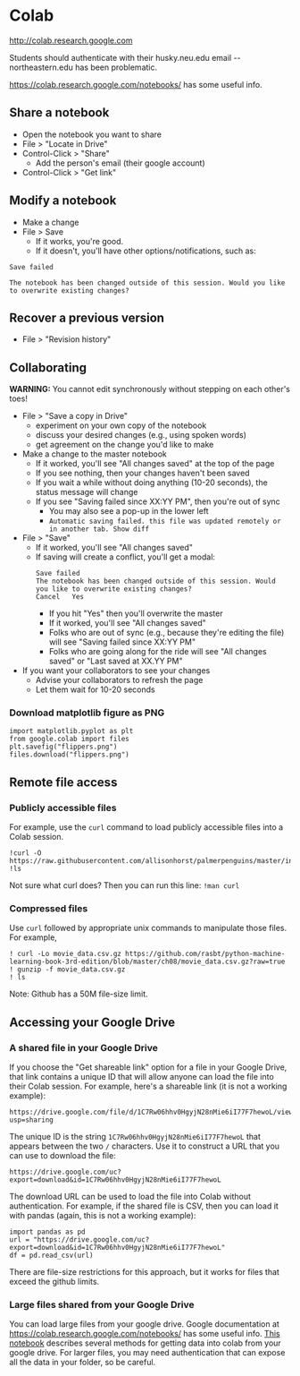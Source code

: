 
# Colab

http://colab.research.google.com 

Students should authenticate with their husky.neu.edu email -- northeastern.edu has been problematic.

https://colab.research.google.com/notebooks/ has some useful info. 

## Share a notebook

* Open the notebook you want to share
* File > "Locate in Drive"
* Control-Click > "Share"
  * Add the person's email (their google account)
* Control-Click > "Get link"

## Modify a notebook

* Make a change
* File > Save
  * If it works, you're good.
  * If it doesn't, you'll have other options/notifications, such as:
```
Save failed

The notebook has been changed outside of this session. Would you like to overwrite existing changes?
```

## Recover a previous version

* File > "Revision history"

## Collaborating

**WARNING:** You cannot edit synchronously without stepping on each other's toes!

* File > "Save a copy in Drive"
  * experiment on your own copy of the notebook
  * discuss your desired changes (e.g., using spoken words)
  * get agreement on the change you'd like to make
* Make a change to the master notebook
  * If it worked, you'll see "All changes saved" at the top of the page
  * If you see nothing, then your changes haven't been saved
  * If you wait a while without doing anything (10-20 seconds), the status message will change
  * If you see "Saving failed since XX:YY PM", then you're out of sync 
    * You may also see a pop-up in the lower left
    * `Automatic saving failed. this file was updated remotely or in another tab. Show diff`
* File > "Save" 
  * If it worked, you'll see "All changes saved"
  * If saving will create a conflict, you'll get a modal:
    ```
    Save failed
    The notebook has been changed outside of this session. Would you like to overwrite existing changes?
    Cancel   Yes
    ```
    * If you hit "Yes" then you'll overwrite the master
    * If it worked, you'll see "All changes saved"
    * Folks who are out of sync (e.g., because they're editing the file) will see "Saving failed since XX:YY PM"
    * Folks who are going along for the ride will see "All changes saved" or "Last saved at XX.YY PM"
* If you want your collaborators to see your changes
  * Advise your collaborators to refresh the page
  * Let them wait for 10-20 seconds

### Download matplotlib figure as PNG

```
import matplotlib.pyplot as plt
from google.colab import files
plt.savefig("flippers.png")
files.download("flippers.png")
```

## Remote file access

### Publicly accessible files

For example, use the `curl` command to load publicly accessible files into a Colab session.

    !curl -O https://raw.githubusercontent.com/allisonhorst/palmerpenguins/master/inst/extdata/penguins.csv
    !ls

Not sure what curl does? Then you can run this line: `!man curl`

### Compressed files

Use `curl` followed by appropriate unix commands to manipulate those files.  For example, 

    ! curl -Lo movie_data.csv.gz https://github.com/rasbt/python-machine-learning-book-3rd-edition/blob/master/ch08/movie_data.csv.gz?raw=true
    ! gunzip -f movie_data.csv.gz
    ! ls

Note: Github has a 50M file-size limit.

## Accessing your Google Drive

### A shared file in your Google Drive

If you choose the "Get shareable link" option for a file in your Google Drive,
that link contains a unique ID that will allow anyone can load the file into their Colab session.
For example, here's a shareable link (it is not a working example):

    https://drive.google.com/file/d/1C7Rw06hhv0HgyjN28nMie6iI77F7hewoL/view?usp=sharing

The unique ID is the string `1C7Rw06hhv0HgyjN28nMie6iI77F7hewoL` that appears between the two `/` characters.
Use it to construct a URL that you can use to download the file:

    https://drive.google.com/uc?export=download&id=1C7Rw06hhv0HgyjN28nMie6iI77F7hewoL

The download URL can be used to load the file into Colab without authentication.
For example, if the shared file is CSV, then you can load it with pandas (again, this is not a working example):

    import pandas as pd
    url = "https://drive.google.com/uc?export=download&id=1C7Rw06hhv0HgyjN28nMie6iI77F7hewoL"
    df = pd.read_csv(url)

There are file-size restrictions for this approach, but it works for files that exceed the github limits.

### Large files shared from your Google Drive

You can load large files from your google drive.
Google documentation at https://colab.research.google.com/notebooks/ has some useful info. 
[This notebook](https://colab.research.google.com/notebooks/io.ipynb) describes several methods
for getting data into colab from your google drive.
For larger files, you may need authentication
that can expose all the data in your folder, so be careful.

